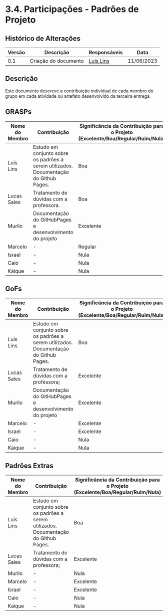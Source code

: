 # 3.4. Participações - Padrões de Projeto

## Histórico de Alterações

| Versão | Descrição            | Responsáveis                                 | Data       |
| ------ | -------------------- | -------------------------------------------- | ---------- |
| 0.1    | Criação do documento | [Luís Lins](https://github.com/luisgaboardi) | 11/06/2023 |

## Descrição

Este documento descreve a contribuição individual de cada membro do grupo em cada atividade ou artefato desenvolvido da terceira entrega.

## GRASPs

| Nome do Membro | Contribuição                                                                          | Significância da Contribuição para o Projeto (Excelente/Boa/Regular/Ruim/Nula) |
| -------------- | ------------------------------------------------------------------------------------- | ------------------------------------------------------------------------------ |
| Luís Lins      | Estudo em conjunto sobre os padrões a serem utilizados. Documentação do Github Pages. | Boa                                                                            |
| Lucas Sales    | Tratamento de dúvidas com a professora.                                               | Boa                                                                            |
| Murilo         | Documentação do GitHubPages e desenvolvimento do projeto                              | Excelente                                                                            |
| Marcelo        | \-                                                                                    | Regular                                                                        |
| Israel         | \-                                                                                    | Nula                                                                           |
| Caio           | \-                                                                                    | Nula                                                                           |
| Kaique         | \-                                                                                    | Nula                                                                           |

## GoFs

| Nome do Membro | Contribuição                                                                          | Significância da Contribuição para o Projeto (Excelente/Boa/Regular/Ruim/Nula) |
| -------------- | ------------------------------------------------------------------------------------- | ------------------------------------------------------------------------------ |
| Luís Lins      | Estudo em conjunto sobre os padrões a serem utilizados. Documentação do Github Pages. | Boa                                                                            |
| Lucas Sales    | Tratamento de dúvidas com a professora;                                               | Excelente                                                                      |
| Murilo         | Documentação do GitHubPages e desenvolvimento do projeto                              | Excelente                                                                           |
| Marcelo        | \-                                                                                    | Excelente                                                                      |
| Israel         | \-                                                                                    | Excelente                                                                      |
| Caio           | \-                                                                                    | Nula                                                                           |
| Kaique         | \-                                                                                    | Nula                                                                           |

## Padrões Extras

| Nome do Membro | Contribuição                                                                          | Significância da Contribuição para o Projeto (Excelente/Boa/Regular/Ruim/Nula) |
| -------------- | ------------------------------------------------------------------------------------- | ------------------------------------------------------------------------------ |
| Luís Lins      | Estudo em conjunto sobre os padrões a serem utilizados. Documentação do Github Pages. | Boa                                                                            |
| Lucas Sales    | Tratamento de dúvidas com a professora;                                               | Excelente                                                                      |
| Murilo         | \-                                                                                    | Nula                                                                           |
| Marcelo        | \-                                                                                    | Excelente                                                                      |
| Israel         | \-                                                                                    | Excelente                                                                      |
| Caio           | \-                                                                                    | Nula                                                                           |
| Kaique         | \-                                                                                    | Nula                                                                           |
